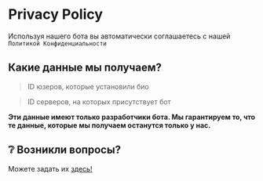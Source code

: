 # Privacy Policy

Используя нашего бота вы автоматически соглашаетесь с нашей `Политикой Конфиденциальности`

## Какие данные мы получаем?

> ID юзеров, которые установили био

> ID серверов, на которых присутствует бот

**Эти данные имеют только разработчики бота. Мы гарантируем то, что те данные, которые мы получаем останутся только у нас.**

## ❔ Возникли вопросы?

Можете задать их [здесь!](https://discord.gg/96F6Vf3ZWR)
